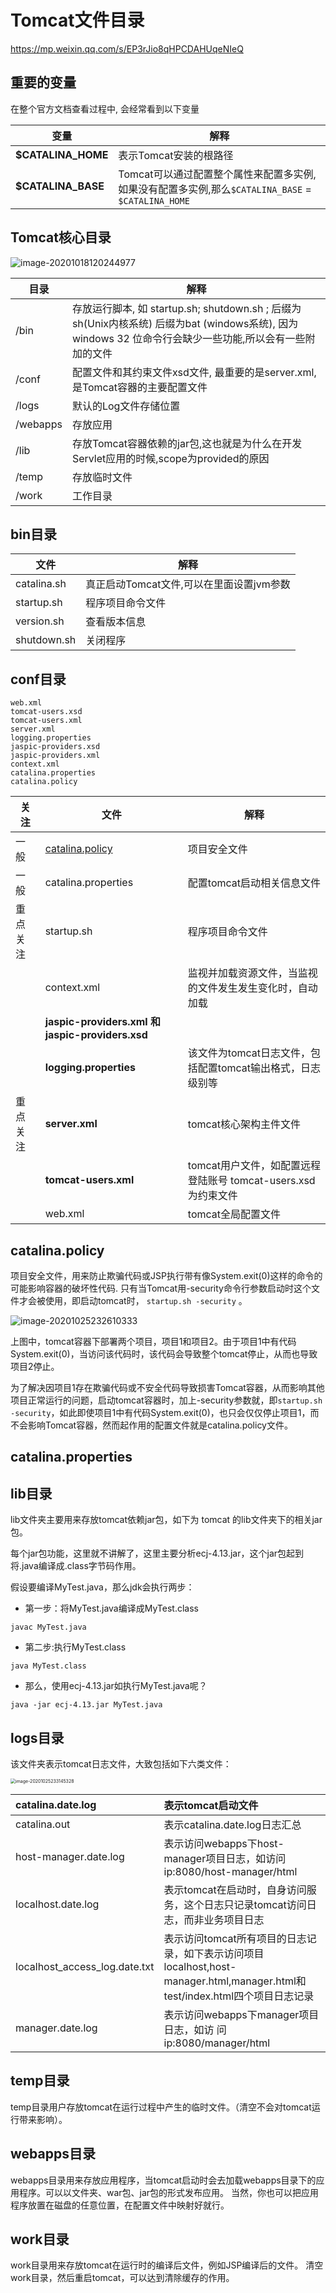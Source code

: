 # Tomcat文件目录

https://mp.weixin.qq.com/s/EP3rJio8qHPCDAHUqeNIeQ

## 重要的变量

在整个官方文档查看过程中, 会经常看到以下变量

| 变量               | 解释                                                         |
| ------------------ | ------------------------------------------------------------ |
| **$CATALINA_HOME** | 表示Tomcat安装的根路径                                       |
| **$CATALINA_BASE** | Tomcat可以通过配置整个属性来配置多实例, 如果没有配置多实例,那么`$CATALINA_BASE` = `$CATALINA_HOME` |

## Tomcat核心目录

![image-20201018120244977](../../../assets/image-20201018120244977.png)

| 目录     | 解释                                                         |
| -------- | ------------------------------------------------------------ |
| /bin     | 存放运行脚本, 如 startup.sh;  shutdown.sh ; 后缀为sh(Unix内核系统) 后缀为bat (windows系统), 因为windows 32 位命令行会缺少一些功能,所以会有一些附加的文件 |
| /conf    | 配置文件和其约束文件xsd文件, 最重要的是server.xml, 是Tomcat容器的主要配置文件 |
| /logs    | 默认的Log文件存储位置                                        |
| /webapps | 存放应用                                                     |
| /lib     | 存放Tomcat容器依赖的jar包,这也就是为什么在开发Servlet应用的时候,scope为provided的原因 |
| /temp    | 存放临时文件                                                 |
| /work    | 工作目录                                                     |

## bin目录

| 文件        | 解释                                     |
| ----------- | ---------------------------------------- |
| catalina.sh | 真正启动Tomcat文件,可以在里面设置jvm参数 |
| startup.sh  | 程序项目命令文件                         |
| version.sh  | 查看版本信息                             |
| shutdown.sh | 关闭程序                                 |

## conf目录

```
web.xml
tomcat-users.xsd
tomcat-users.xml
server.xml
logging.properties
jaspic-providers.xsd
jaspic-providers.xml
context.xml
catalina.properties
catalina.policy
```



| 关注     | 文件                                             | 解释                                                         |
| -------- | ------------------------------------------------ | ------------------------------------------------------------ |
| 一般     | [catalina.policy](#catalina.policy)              | 项目安全文件                                                 |
| 一般     | catalina.properties                              | 配置tomcat启动相关信息文件                                   |
| 重点关注 | startup.sh                                       | 程序项目命令文件                                             |
|          | context.xml                                      | 监视并加载资源文件，当监视的文件发生发生变化时，自动加载     |
|          | **jaspic-providers.xml 和 jaspic-providers.xsd** |                                                              |
|          | **logging.properties**                           | 该文件为tomcat日志文件，包括配置tomcat输出格式，日志级别等   |
| 重点关注 | **server.xml**                                   | tomcat核心架构主件文件                                       |
|          | **tomcat-users.xml**                             | tomcat用户文件，如配置远程登陆账号 tomcat-users.xsd 为约束文件 |
|          | web.xml                                          | tomcat全局配置文件                                           |

## catalina.policy

项目安全文件，用来防止欺骗代码或JSP执行带有像System.exit(0)这样的命令的可能影响容器的破坏性代码. 只有当Tomcat用-security命令行参数启动时这个文件才会被使用，即启动tomcat时， `startup.sh -security` 。

![image-20201025232610333](../../../assets/image-20201025232610333.png)


上图中，tomcat容器下部署两个项目，项目1和项目2。由于项目1中有代码System.exit(0)，当访问该代码时，该代码会导致整个tomcat停止，从而也导致项目2停止。

为了解决因项目1存在欺骗代码或不安全代码导致损害Tomcat容器，从而影响其他项目正常运行的问题，启动tomcat容器时，加上-security参数就，即`startup.sh -security`，如此即使项目1中有代码System.exit(0)，也只会仅仅停止项目1，而不会影响Tomcat容器，然而起作用的配置文件就是catalina.policy文件。

## catalina.properties

## lib目录

lib文件夹主要用来存放tomcat依赖jar包，如下为 tomcat 的lib文件夹下的相关jar包。

每个jar包功能，这里就不讲解了，这里主要分析ecj-4.13.jar，这个jar包起到将.java编译成.class字节码作用。

假设要编译MyTest.java，那么jdk会执行两步：

- 第一步：将MyTest.java编译成MyTest.class

```
javac MyTest.java
```

- 第二步:执行MyTest.class

```
java MyTest.class
```

- 那么，使用ecj-4.13.jar如执行MyTest.java呢？

```
java -jar ecj-4.13.jar MyTest.java
```

## logs目录

该文件夹表示tomcat日志文件，大致包括如下六类文件：

<img src="../../../assets/image-20201025233145328.png" alt="image-20201025233145328" style="zoom:50%;" />

| catalina.date.log             | 表示tomcat启动文件                                           |
| :---------------------------- | :----------------------------------------------------------- |
| catalina.out                  | 表示catalina.date.log日志汇总                                |
| host-manager.date.log         | 表示访问webapps下host-manager项目日志，如访问 ip:8080/host-manager/html |
| localhost.date.log            | 表示tomcat在启动时，自身访问服务，这个日志只记录tomcat访问日志，而非业务项目日志 |
| localhost_access_log.date.txt | 表示访问tomcat所有项目的日志记录，如下表示访问项目localhost,host-manager.html,manager.html和test/index.html四个项目日志记录 |
| manager.date.log              | 表示访问webapps下manager项目日志，如访 问 ip:8080/manager/html |

## temp目录

temp目录用户存放tomcat在运行过程中产生的临时文件。（清空不会对tomcat运行带来影响）。

## webapps目录

webapps目录用来存放应用程序，当tomcat启动时会去加载webapps目录下的应用程序。可以以文件夹、war包、jar包的形式发布应用。 当然，你也可以把应用程序放置在磁盘的任意位置，在配置文件中映射好就行。

## work目录

work目录用来存放tomcat在运行时的编译后文件，例如JSP编译后的文件。 清空work目录，然后重启tomcat，可以达到清除缓存的作用。